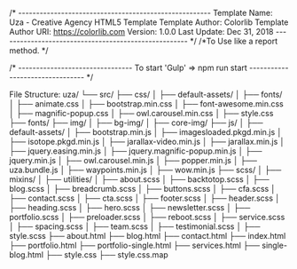 /* ------------------------------------------------------
Template Name: Uza - Creative Agency HTML5 Template
Template Author: Colorlib
Template Author URI: https://colorlib.com
Version: 1.0.0
Last Update: Dec 31, 2018
----------------------------------------------------- */
/*To Use like a report method. */



/* --------------------------------
To start 'Gulp' => npm run start
-------------------------------- */

File Structure:
uza/
└── src/
    ├── css/
    │   ├── default-assets/
    │   ├── fonts/
    │   ├── animate.css
    │   ├── bootstrap.min.css
    │   ├── font-awesome.min.css
    │   ├── magnific-popup.css
    │   ├── owl.carousel.min.css
    │   ├── style.css
    ├── fonts/
    ├── img/
    │   ├── bg-img/
    │   ├── core-img/
    ├── js/
    │   ├── default-assets/
    │   ├── bootstrap.min.js
    │   ├── imagesloaded.pkgd.min.js
    │   ├── isotope.pkgd.min.js
    │   ├── jarallax-video.min.js
    │   ├── jarallax.min.js
    │   ├── jquery.easing.min.js
    │   ├── jquery.magnific-popup.min.js
    │   ├── jquery.min.js
    │   ├── owl.carousel.min.js
    │   ├── popper.min.js
    │   ├── uza.bundle.js
    │   ├── waypoints.min.js
    │   ├── wow.min.js
    ├── scss/
    │   ├── mixins/
    │   ├── utilities/
    │   ├── about.scss
    │   ├── backtotop.scss
    │   ├── blog.scss
    │   ├── breadcrumb.scss
    │   ├── buttons.scss
    │   ├── cfa.scss
    │   ├── contact.scss
    │   ├── cta.scss
    │   ├── footer.scss
    │   ├── header.scss
    │   ├── heading.scss
    │   ├── hero.scss
    │   ├── newsletter.scss
    │   ├── portfolio.scss
    │   ├── preloader.scss
    │   ├── reboot.scss
    │   ├── service.scss
    │   ├── spacing.scss
    │   ├── team.scss
    │   ├── testimonial.scss
    │   ├── style.scss
    ├── about.html
    ├── blog.html
    ├── contact.html
    ├── index.html
    ├── portfolio.html
    ├── portfolio-single.html
    ├── services.html
    ├── single-blog.html
    ├── style.css
    ├── style.css.map
